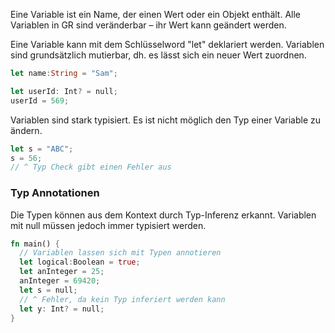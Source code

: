 Eine Variable ist ein Name, der einen Wert oder ein Objekt enthält. Alle Variablen in GR sind veränderbar – ihr Wert kann geändert werden.

Eine Variable kann mit dem Schlüsselword "let" deklariert werden. Variablen sind grundsätzlich mutierbar, dh. es lässt sich ein neuer Wert zuordnen.
```rust
let name:String = "Sam";

let userId: Int? = null;
userId = 569;
```


Variablen sind stark typisiert. Es ist nicht möglich den Typ einer Variable zu ändern.
```rust
let s = "ABC";
s = 56;
// ^ Typ Check gibt einen Fehler aus
```


### Typ Annotationen
Die Typen können aus dem Kontext durch Typ-Inferenz erkannt. Variablen mit null müssen jedoch immer typisiert werden.
```rust
fn main() {
  // Variablen lassen sich mit Typen annotieren
  let logical:Boolean = true;
  let anInteger = 25;
  anInteger = 69420;
  let s = null;
  // ^ Fehler, da kein Typ inferiert werden kann
  let y: Int? = null;
}
```


